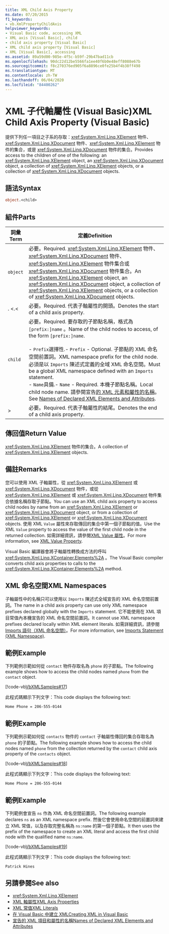```yaml
---
title: XML Child Axis Property
ms.date: 07/20/2015
f1_keywords:
- vb.XmlPropertyChildAxis
helpviewer_keywords:
- Visual Basic code, accessing XML
- XML axis [Visual Basic], child
- child axis property [Visual Basic]
- XML child axis property [Visual Basic]
- XML [Visual Basic], accessing
ms.assetid: 89a59d00-985e-4f5c-b59f-29b47bad11cb
ms.openlocfilehash: 90dc22d12be5566fa1ee40f6b0e48eff8088e67b
ms.sourcegitcommit: f8c270376ed905f6a8896ce0fe25b4f4b38ff498
ms.translationtype: MT
ms.contentlocale: zh-TW
ms.lasthandoff: 06/04/2020
ms.locfileid: "84400262"
---
```

# <a name="xml-child-axis-property-visual-basic"></a><span data-ttu-id="966d0-102">XML 子代軸屬性 (Visual Basic)</span><span class="sxs-lookup"><span data-stu-id="966d0-102">XML Child Axis Property (Visual Basic)</span></span>
<span data-ttu-id="966d0-103">提供下列任一項目之子系的存取：<xref:System.Xml.Linq.XElement> 物件、<xref:System.Xml.Linq.XDocument> 物件、<xref:System.Xml.Linq.XElement> 物件的集合，或是 <xref:System.Xml.Linq.XDocument> 物件的集合。</span><span class="sxs-lookup"><span data-stu-id="966d0-103">Provides access to the children of one of the following: an <xref:System.Xml.Linq.XElement> object, an <xref:System.Xml.Linq.XDocument> object, a collection of <xref:System.Xml.Linq.XElement> objects, or a collection of <xref:System.Xml.Linq.XDocument> objects.</span></span>  
  
## <a name="syntax"></a><span data-ttu-id="966d0-104">語法</span><span class="sxs-lookup"><span data-stu-id="966d0-104">Syntax</span></span>  
  
```vb  
object.<child>  
```  
  
## <a name="parts"></a><span data-ttu-id="966d0-105">組件</span><span class="sxs-lookup"><span data-stu-id="966d0-105">Parts</span></span>  
  
|<span data-ttu-id="966d0-106">詞彙</span><span class="sxs-lookup"><span data-stu-id="966d0-106">Term</span></span>|<span data-ttu-id="966d0-107">定義</span><span class="sxs-lookup"><span data-stu-id="966d0-107">Definition</span></span>|  
|---|---|  
|`object`|<span data-ttu-id="966d0-108">必要。</span><span class="sxs-lookup"><span data-stu-id="966d0-108">Required.</span></span> <span data-ttu-id="966d0-109"><xref:System.Xml.Linq.XElement> 物件、<xref:System.Xml.Linq.XDocument> 物件、<xref:System.Xml.Linq.XElement> 物件集合或 <xref:System.Xml.Linq.XDocument> 物件集合。</span><span class="sxs-lookup"><span data-stu-id="966d0-109">An <xref:System.Xml.Linq.XElement> object, an <xref:System.Xml.Linq.XDocument> object, a collection of <xref:System.Xml.Linq.XElement> objects, or a collection of <xref:System.Xml.Linq.XDocument> objects.</span></span>|  
|<span data-ttu-id="966d0-110">. <</span><span class="sxs-lookup"><span data-stu-id="966d0-110">.<</span></span>|<span data-ttu-id="966d0-111">必要。</span><span class="sxs-lookup"><span data-stu-id="966d0-111">Required.</span></span> <span data-ttu-id="966d0-112">代表子軸屬性的開頭。</span><span class="sxs-lookup"><span data-stu-id="966d0-112">Denotes the start of a child axis property.</span></span>|  
|`child`|<span data-ttu-id="966d0-113">必要。</span><span class="sxs-lookup"><span data-stu-id="966d0-113">Required.</span></span> <span data-ttu-id="966d0-114">要存取的子節點名稱，格式為 `[prefix:]name` 。</span><span class="sxs-lookup"><span data-stu-id="966d0-114">Name of the child nodes to access, of the form `[prefix:]name`.</span></span><br /><br /> <span data-ttu-id="966d0-115">-   `Prefix`選擇性.</span><span class="sxs-lookup"><span data-stu-id="966d0-115">-   `Prefix` - Optional.</span></span> <span data-ttu-id="966d0-116">子節點的 XML 命名空間前置詞。</span><span class="sxs-lookup"><span data-stu-id="966d0-116">XML namespace prefix for the child node.</span></span> <span data-ttu-id="966d0-117">必須是以 `Imports` 陳述式定義的全域 XML 命名空間。</span><span class="sxs-lookup"><span data-stu-id="966d0-117">Must be a global XML namespace defined with an `Imports` statement.</span></span><br /><span data-ttu-id="966d0-118">-   `Name`具備.</span><span class="sxs-lookup"><span data-stu-id="966d0-118">-   `Name` - Required.</span></span> <span data-ttu-id="966d0-119">本機子節點名稱。</span><span class="sxs-lookup"><span data-stu-id="966d0-119">Local child node name.</span></span> <span data-ttu-id="966d0-120">請參閱宣告[的 XML 元素和屬性的名稱](../../programming-guide/language-features/xml/names-of-declared-xml-elements-and-attributes.md)。</span><span class="sxs-lookup"><span data-stu-id="966d0-120">See [Names of Declared XML Elements and Attributes](../../programming-guide/language-features/xml/names-of-declared-xml-elements-and-attributes.md).</span></span>|  
|>|<span data-ttu-id="966d0-121">必要。</span><span class="sxs-lookup"><span data-stu-id="966d0-121">Required.</span></span> <span data-ttu-id="966d0-122">代表子軸屬性的結尾。</span><span class="sxs-lookup"><span data-stu-id="966d0-122">Denotes the end of a child axis property.</span></span>|  
  
## <a name="return-value"></a><span data-ttu-id="966d0-123">傳回值</span><span class="sxs-lookup"><span data-stu-id="966d0-123">Return Value</span></span>  
 <span data-ttu-id="966d0-124"><xref:System.Xml.Linq.XElement> 物件的集合。</span><span class="sxs-lookup"><span data-stu-id="966d0-124">A collection of <xref:System.Xml.Linq.XElement> objects.</span></span>  
  
## <a name="remarks"></a><span data-ttu-id="966d0-125">備註</span><span class="sxs-lookup"><span data-stu-id="966d0-125">Remarks</span></span>  
 <span data-ttu-id="966d0-126">您可以使用 XML 子軸屬性，從 <xref:System.Xml.Linq.XElement> 或 <xref:System.Xml.Linq.XDocument> 物件，或從 <xref:System.Xml.Linq.XElement> 或 <xref:System.Xml.Linq.XDocument> 物件集合依據名稱存取子節點。</span><span class="sxs-lookup"><span data-stu-id="966d0-126">You can use an XML child axis property to access child nodes by name from an <xref:System.Xml.Linq.XElement> or <xref:System.Xml.Linq.XDocument> object, or from a collection of <xref:System.Xml.Linq.XElement> or <xref:System.Xml.Linq.XDocument> objects.</span></span> <span data-ttu-id="966d0-127">使用 XML `Value` 屬性來存取傳回的集合中第一個子節點的值。</span><span class="sxs-lookup"><span data-stu-id="966d0-127">Use the XML `Value` property to access the value of the first child node in the returned collection.</span></span> <span data-ttu-id="966d0-128">如需詳細資訊，請參閱[XML Value 屬性](xml-value-property.md)。</span><span class="sxs-lookup"><span data-stu-id="966d0-128">For more information, see [XML Value Property](xml-value-property.md).</span></span>  
  
 <span data-ttu-id="966d0-129">Visual Basic 編譯器會將子軸屬性轉換成方法的呼叫 <xref:System.Xml.Linq.XContainer.Elements%2A> 。</span><span class="sxs-lookup"><span data-stu-id="966d0-129">The Visual Basic compiler converts child axis properties to calls to the <xref:System.Xml.Linq.XContainer.Elements%2A> method.</span></span>  
  
## <a name="xml-namespaces"></a><span data-ttu-id="966d0-130">XML 命名空間</span><span class="sxs-lookup"><span data-stu-id="966d0-130">XML Namespaces</span></span>  
 <span data-ttu-id="966d0-131">子軸屬性中的名稱只可以使用以 `Imports` 陳述式全域宣告的 XML 命名空間前置詞。</span><span class="sxs-lookup"><span data-stu-id="966d0-131">The name in a child axis property can use only XML namespace prefixes declared globally with the `Imports` statement.</span></span> <span data-ttu-id="966d0-132">它不能使用在 XML 項目常值內本機宣告的 XML 命名空間前置詞。</span><span class="sxs-lookup"><span data-stu-id="966d0-132">It cannot use XML namespace prefixes declared locally within XML element literals.</span></span> <span data-ttu-id="966d0-133">如需詳細資訊，請參閱[Imports 語句（XML 命名空間）](../statements/imports-statement-xml-namespace.md)。</span><span class="sxs-lookup"><span data-stu-id="966d0-133">For more information, see [Imports Statement (XML Namespace)](../statements/imports-statement-xml-namespace.md).</span></span>  
  
## <a name="example"></a><span data-ttu-id="966d0-134">範例</span><span class="sxs-lookup"><span data-stu-id="966d0-134">Example</span></span>  
 <span data-ttu-id="966d0-135">下列範例示範如何從 `contact` 物件存取名為 `phone` 的子節點。</span><span class="sxs-lookup"><span data-stu-id="966d0-135">The following example shows how to access the child nodes named `phone` from the `contact` object.</span></span>  
  
 [!code-vb[VbXMLSamples#17](~/samples/snippets/visualbasic/VS_Snippets_VBCSharp/VbXMLSamples/VB/XMLSamples7.vb#17)]  
  
 <span data-ttu-id="966d0-136">此程式碼顯示下列文字：</span><span class="sxs-lookup"><span data-stu-id="966d0-136">This code displays the following text:</span></span>  
  
 `Home Phone = 206-555-0144`  
  
## <a name="example"></a><span data-ttu-id="966d0-137">範例</span><span class="sxs-lookup"><span data-stu-id="966d0-137">Example</span></span>  
 <span data-ttu-id="966d0-138">下列範例示範如何從 `contacts` 物件的 `contact` 子軸屬性傳回的集合存取名為 `phone` 的子節點。</span><span class="sxs-lookup"><span data-stu-id="966d0-138">The following example shows how to access the child nodes named `phone` from the collection returned by the `contact` child axis property of the `contacts` object.</span></span>  
  
 [!code-vb[VbXMLSamples#18](~/samples/snippets/visualbasic/VS_Snippets_VBCSharp/VbXMLSamples/VB/XMLSamples7.vb#18)]  
  
 <span data-ttu-id="966d0-139">此程式碼顯示下列文字：</span><span class="sxs-lookup"><span data-stu-id="966d0-139">This code displays the following text:</span></span>  
  
 `Home Phone = 206-555-0144`  
  
## <a name="example"></a><span data-ttu-id="966d0-140">範例</span><span class="sxs-lookup"><span data-stu-id="966d0-140">Example</span></span>  
 <span data-ttu-id="966d0-141">下列範例會宣告 `ns` 作為 XML 命名空間前置詞。</span><span class="sxs-lookup"><span data-stu-id="966d0-141">The following example declares `ns` as an XML namespace prefix.</span></span> <span data-ttu-id="966d0-142">然後它會使用命名空間的前置詞來建立 XML 常值，以及存取完整名稱為 `ns:name` 的第一個子節點。</span><span class="sxs-lookup"><span data-stu-id="966d0-142">It then uses the prefix of the namespace to create an XML literal and access the first child node with the qualified name `ns:name`.</span></span>  
  
 [!code-vb[VbXMLSamples#19](~/samples/snippets/visualbasic/VS_Snippets_VBCSharp/VbXMLSamples/VB/XMLSamples8.vb#19)]  
  
 <span data-ttu-id="966d0-143">此程式碼顯示下列文字：</span><span class="sxs-lookup"><span data-stu-id="966d0-143">This code displays the following text:</span></span>  
  
 `Patrick Hines`  
  
## <a name="see-also"></a><span data-ttu-id="966d0-144">另請參閱</span><span class="sxs-lookup"><span data-stu-id="966d0-144">See also</span></span>

- <xref:System.Xml.Linq.XElement>
- [<span data-ttu-id="966d0-145">XML 軸屬性</span><span class="sxs-lookup"><span data-stu-id="966d0-145">XML Axis Properties</span></span>](index.md)
- [<span data-ttu-id="966d0-146">XML 常值</span><span class="sxs-lookup"><span data-stu-id="966d0-146">XML Literals</span></span>](../xml-literals/index.md)
- [<span data-ttu-id="966d0-147">在 Visual Basic 中建立 XML</span><span class="sxs-lookup"><span data-stu-id="966d0-147">Creating XML in Visual Basic</span></span>](../../programming-guide/language-features/xml/creating-xml.md)
- [<span data-ttu-id="966d0-148">宣告的 XML 項目和屬性的名稱</span><span class="sxs-lookup"><span data-stu-id="966d0-148">Names of Declared XML Elements and Attributes</span></span>](../../programming-guide/language-features/xml/names-of-declared-xml-elements-and-attributes.md)
